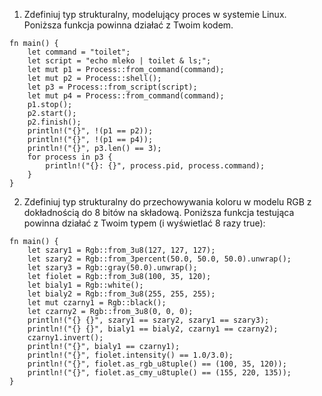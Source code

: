1. Zdefiniuj typ strukturalny, modelujący proces w systemie Linux. Poniższa funkcja powinna działać z Twoim kodem.

```
fn main() {
    let command = "toilet";
    let script = "echo mleko | toilet & ls;";
    let mut p1 = Process::from_command(command);
    let mut p2 = Process::shell();
    let p3 = Process::from_script(script);
    let mut p4 = Process::from_command(command);
    p1.stop();
    p2.start();
    p2.finish();
    println!("{}", !(p1 == p2));
    println!("{}", !(p1 == p4));
    println!("{}", p3.len() == 3);
    for process in p3 {
        println!("{}: {}", process.pid, process.command);
    }
}
```

2. Zdefiniuj typ strukturalny do przechowywania koloru w modelu RGB z dokładnością do 8 bitów na składową. Poniższa funkcja testująca powinna działać z Twoim typem (i wyświetlać 8 razy true):

```
fn main() {
    let szary1 = Rgb::from_3u8(127, 127, 127);
    let szary2 = Rgb::from_3percent(50.0, 50.0, 50.0).unwrap();
    let szary3 = Rgb::gray(50.0).unwrap();
    let fiolet = Rgb::from_3u8(100, 35, 120);
    let bialy1 = Rgb::white();
    let bialy2 = Rgb::from_3u8(255, 255, 255);
    let mut czarny1 = Rgb::black();
    let czarny2 = Rgb::from_3u8(0, 0, 0);
    println!("{} {}", szary1 == szary2, szary1 == szary3);
    println!("{} {}", bialy1 == bialy2, czarny1 == czarny2);
    czarny1.invert();
    println!("{}", bialy1 == czarny1);
    println!("{}", fiolet.intensity() == 1.0/3.0);
    println!("{}", fiolet.as_rgb_u8tuple() == (100, 35, 120));
    println!("{}", fiolet.as_cmy_u8tuple() == (155, 220, 135));
}
```
